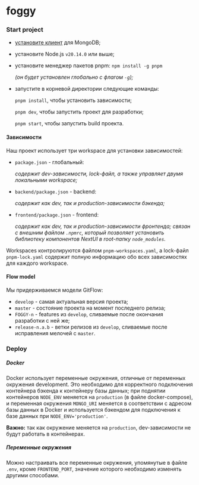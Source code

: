 # foggy

### Start project

- [установите клиент](https://www.mongodb.com/try/download/community) для MongoDB;
- установите Node.js `v20.14.0` или выше;
- установите менеджер пакетов pnpm: `npm install -g pnpm` 

  *(он будет установлен глобально с флагом `-g`);*
- запустите в корневой директории следующие команды:

    `pnpm install`, чтобы установить зависимости;
    
    `pnpm dev`, чтобы запустить проект для разработки;
    
    `pnpm start`, чтобы запустить build проекта.
#### Зависимости
Наш проект использует три workspace для установки зависимостей:
- `package.json` - глобальный:

  *содержит dev-зависимости, lock-файл, а также управляет двумя локальными workspace;*
- `backend/package.json` - backend:

  *содержит как dev, так и production-зависимости бэкенда;*
- `frontend/package.json` - frontend:

  *содержит как dev, так и production-зависимости фронтенда; связан с внешним файлом `.npmrc`, который позволяет 
установить библиотеку компонентов NextUI в root-папку `node_modules`.*

Workspaces контролируются файлом `pnpm-workspaces.yaml`, а lock-файл `pnpm-lock.yaml` содержит полную информацию обо 
всех зависимостях для каждого workspace.
#### Flow model
Мы придерживаемся модели GitFlow:
- `develop` - самая актуальная версия проекта;
- `master` - состояние проекта на момент последнего релиза;
- `FOGGY-n` - features из `develop`, сливаемые после окончания разработки с ней же;
- `release-n.a.b` - ветки релизов из `develop`, сливаемые после исправления мелочей с `master`.
### Deploy
##### Docker
Docker использует переменные окружения, отличные от переменных окружения development. 
Это необходимо для корректного подключения контейнера бэкенда к контейнеру базы данных; при поднятии контейнеров 
`NODE_ENV` меняется на `production` (в файле docker-compose), и переменная окружения `MONGO_URI` меняется в 
соответствии с адресом базы данных в Docker и используется бэкендом для подключения к базе данных при 
`NODE_ENV='production'`.

**Важно:** так как окружение меняется на `production`, dev-зависимости не будут работать в контейнерах.

##### Переменные окружения
Можно настраивать все переменные окружения, упомянутые в файле `.env`, кроме `FRONTEND_PORT`, значение которого 
необходимо изменять другими способами.